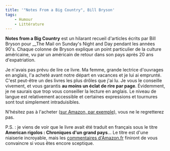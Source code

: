 ```yaml
---
title: '"Notes From a Big Country", Bill Bryson'
tags:
    - Humour
    - Littérature
---
```


**Notes from a Big Country** est un hilarant recueil d'articles écrits par Bill
Bryson pour \_\_The Mail on Sunday's Night and Day pendant les années 90's.
Chaque colonne de Bryson explique un point particulier de la culture américaine,
vu par un américain de retour dans son pays après 20 ans d'expatriation.

<!-- more -->

Je n'avais pas prévu de lire ce livre. Ma femme, grande lectrice d'ouvrages en
anglais, l'a acheté avant notre départ en vacances et je lui ai emprunté. C'est
peut-être un des livres les plus drôles que j'ai lu. Je vous le conseille
vivement, et vous garantis **au moins un éclat de rire par page**. Évidemment,
je ne saurais que trop vous conseiller la lecture en anglais. Le niveau de
langue est relativement accessible et certaines expressions et tournures sont
tout simplement intraduisibles.

N'hésitez pas à l'acheter
([sur Amazon, par exemple](http://www.amazon.com/Notes-Big-Country-Bill-Bryson/dp/0552997862)),
vous ne le regretterez pas.

P.S. : je viens de voir que le livre avait été traduit en français sous le titre
**American rigolos : Chroniques d'un grand pays**… Le titre est d'une niaiserie
incroyable, mais les
[commentaires d'Amazon.fr](http://www.amazon.fr/product-reviews/2228897310/ref=dp_top_cm_cr_acr_txt?ie=UTF8&showViewpoints=1)
finiront de vous convaincre si vous êtes encore sceptique.

